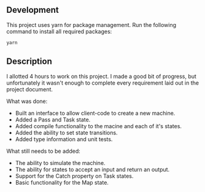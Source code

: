 ## Development
This project uses yarn for package management. Run the following command to install all required packages:
```
yarn
```

## Description
I allotted 4 hours to work on this project. I made a good bit of progress, but unfortunately it wasn't enough to complete every requirement laid out in the project document.

What was done:
* Built an interface to allow client-code to create a new machine. 
* Added a Pass and Task state.
* Added compile functionality to the macine and each of it's states.
* Added the ability to set state transitions.
* Added type information and unit tests.

What still needs to be added:
* The ability to simulate the machine.
* The ability for states to accept an input and return an output.
* Support for the Catch property on Task states.
* Basic functionality for the Map state.
